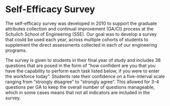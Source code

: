 # Self-Efficacy Survey

The self-efficacy survey was developed in 2010 to support the graduate attributes collection and continual improvement (GA/CI) process at the Schulich School of Engineering (SSE). Our goal was to develop a survey that could be used each year, across multiple cohorts of students to supplement the direct assessments collected in each of our engineering programs.

The survey is given to students in their final year of study and includes 38 questions that are posed in the form of “how confident are you that you have the capability to perform each task listed below, if you were to enter the workforce today”. Students rate their confidence on a five-interval scale ranging from “strongly disagree” to “strongly agree”. This allowed for 3-4 questions per GA to keep the overall number of questions manageable, which in some cases means that not all indicators are included in the survey.
